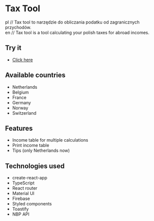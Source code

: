 # Tax Tool
pl // Tax tool to narzędzie do obliczania podatku od zagranicznych przychodów.<br/>
en // Tax tool is a tool calculating your polish taxes for abroad incomes.
## Try it
* [Click here](https://krywa5.github.io/tax-tool-ts)
## Available countries
* Netherlands
* Belgium
* France
* Germany
* Norway
* Switzerland
## Features
* Income table for multiple calculations
* Print income table
* Tips (only Netherlands now)
## Technologies used
* create-react-app
* TypeScript
* React router
* Material UI
* Firebase
* Styled components
* Toastify
* NBP API
